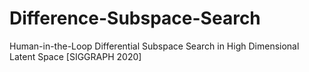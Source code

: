# Difference-Subspace-Search
Human-in-the-Loop Differential Subspace Search in High Dimensional Latent Space [SIGGRAPH 2020]
